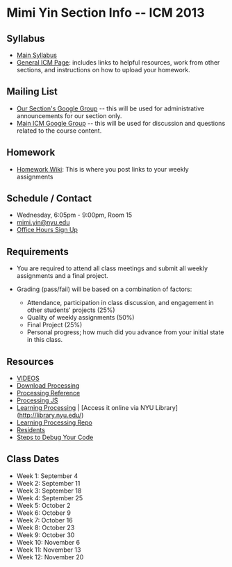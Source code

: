 Mimi Yin Section Info -- ICM 2013
========================================

Syllabus
--------
- [Main Syllabus](https://github.com/ITPNYU/ICM-2013/blob/master/Syllabus-2013-All.md)
- [General ICM Page](https://github.com/ITPNYU/ICM-2013/blob/master/README.md): includes links to helpful resources, work from other sections, and instructions on how to upload your homework.

Mailing List
------------
- [Our Section's Google Group](https://groups.google.com/a/itp.nyu.edu/forum/#!forum/icm-7-fall2013) -- this will be used for administrative announcements for our section only.
- [Main ICM Google Group](https://groups.google.com/a/itp.nyu.edu/group/icm) -- this will be used for discussion and questions related to the course content.

Homework
--------
- [Homework Wiki](https://github.com/ITPNYU/ICM-2013/wiki/Homework-Mimi-Wednesday): This is where you post links to your weekly assignments

Schedule / Contact
------------------
- Wednesday, 6:05pm - 9:00pm, Room 15
- mimi.yin@nyu.edu
- [Office Hours Sign Up](https://itp.nyu.edu/inwiki/Signup/Mimi)

Requirements
------------
- You are required to attend all class meetings and submit all weekly assignments and a final project.

- Grading (pass/fail) will be based on a combination of factors:
    - Attendance, participation in class discussion, and engagement in other students' projects (25%)
    - Quality of weekly assignments (50%) 
    - Final Project (25%)
    - Personal progress; how much did you advance from your initial state in this class.

Resources
---------
- [VIDEOS](http://icm.shiffman.net/)
- [Download Processing](https://processing.org/download/?processing)
- [Processing Reference](http://processing.org/reference/)
- [Processing JS](http://processingjs.org/)
- [Learning Processing](http://www.learningprocessing.com/) | [Access it online via NYU Library] (http://library.nyu.edu/)
- [Learning Processing Repo](https://github.com/shiffman/LearningProcessing)
- [Residents](http://itp.nyu.edu/residents/)
- [Steps to Debug Your Code](https://github.com/ITPNYU/ICM-2013/wiki/Debugging)

Class Dates
-----------
- Week 1: September 4
- Week 2: September 11
- Week 3: September 18
- Week 4: September 25
- Week 5: October 2
- Week 6: October 9
- Week 7: October 16
- Week 8: October 23
- Week 9: October 30
- Week 10: November 6
- Week 11: November 13
- Week 12: November 20
